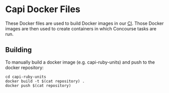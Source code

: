 # Capi Docker Files

These Docker files are used to build Docker images in our [CI](https://concourse.app-runtime-interfaces.ci.cloudfoundry.org/teams/capi-team/pipelines/docker-builds). Those Docker images are then used to create containers in which Concourse tasks are run.

## Building

To manually build a docker image (e.g. capi-ruby-units) and push to the docker repository:
```
cd capi-ruby-units
docker build -t $(cat repository) .
docker push $(cat repository)
```
